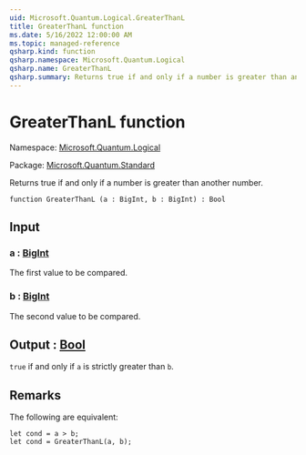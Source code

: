 ```yaml
---
uid: Microsoft.Quantum.Logical.GreaterThanL
title: GreaterThanL function
ms.date: 5/16/2022 12:00:00 AM
ms.topic: managed-reference
qsharp.kind: function
qsharp.namespace: Microsoft.Quantum.Logical
qsharp.name: GreaterThanL
qsharp.summary: Returns true if and only if a number is greater than another number.
---
```


# GreaterThanL function

Namespace: [Microsoft.Quantum.Logical](xref:Microsoft.Quantum.Logical)

Package: [Microsoft.Quantum.Standard](https://nuget.org/packages/Microsoft.Quantum.Standard)


Returns true if and only if a number is greater than another number.

```qsharp
function GreaterThanL (a : BigInt, b : BigInt) : Bool
```


## Input

### a : [BigInt](xref:microsoft.quantum.qsharp.valueliterals#bigint-literals)

The first value to be compared.


### b : [BigInt](xref:microsoft.quantum.qsharp.valueliterals#bigint-literals)

The second value to be compared.



## Output : [Bool](xref:microsoft.quantum.qsharp.valueliterals#bool-literals)

`true` if and only if `a` is strictly greater than `b`.

## Remarks

The following are equivalent:```qsharplet cond = a > b;let cond = GreaterThanL(a, b);```